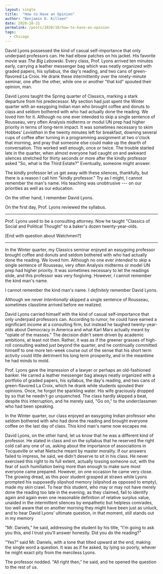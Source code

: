 ```yaml
---
layout: single
title:  "How to Have an Opinion"
author: "Benjamin D. Killeen"
date: 2020-10-31
permalink: /posts/2020/10/how-to-have-an-opinion
tags:
  - Chicago
---
```


David Lyons possessed the kind of casual self-importance that only underpaid professors can.  He
had elbow patches on his jacket. His favorite movie was *The Big Lebowski*. Every class,
Prof. Lyons arrived ten minutes early, carrying a leather messenger bag which was neatly organized
with graded papers, his syllabus, the day's reading, and two cans of green-flavored La Croix. He
drank these intermittently over the ninety-minute seminar, one after the other, while one or
another "that kid" spouted their opinion, man.

David Lyons taught the Spring quarter of Classics, marking a stark departure from his
predecessor. My section had just spent the Winter quarter with an easygoing Indian man who brought
coffee and donuts to class and seldom bothered with who had actually done the reading. We loved him
for it. Although no one ever intended to skip a single sentence of Rousseau, very often Analysis
midterms or modul UN prep had higher priority in terms of long-term impact. It was sometimes
necessary to skim Hobbes' *Leviathan* in the twenty minutes left for breakfast, downing several
cups of coffee after turning in a programming assignment at two o'clock that morning, and pray that
someone else could make up the dearth of conversation. This worked well enough, once or twice. The
trouble started late in the quarter, when almost everyone had caught on and awkward silences
stretched for thirty seconds or more after the kindly professor asked "So, what is the Third
Estate?" Eventually, someone might answer.

The kindly professor let us get away with these silences, thankfully, but there is a reason I call
him "kindly professor." Try as I might, I cannot remember the man's name. His teaching was
unobtrusive --- on our priorities as well as our education.

On the other hand, I remember David Lyons.

On the first day, Prof. Lyons reviewed the syllabus. 

-------------------------------------------------------------------------------

Prof. Lyons used to be a consulting attorney. Now he taught "Classics of Social and Political
Thought" to a baker's dozen twenty-year-olds.


[End with question about Watchmen?]

-------------------------------------------------------------------------------

In the Winter quarter, my Classics seminar enjoyed an easygoing professor brought coffee and donuts
and seldom bothered with who had actually done the reading. We loved him. Although no one ever
*intended* to skip a single sentence of Rousseau, very often Analysis midterms or model UN prep had
higher priority. It was sometimes necessary to let the readings slide, and this professor was very
forgiving. However, I cannot remember the kind man's name.

I cannot remember the kind man's name. I *definitely* remember David Lyons.

Although we never *intentionally* skipped a single sentence of Rousseau,
sometimes classtime arrived before we realized.

David Lyons carried himself with the kind of casual self-importance that only underpaid professors
can. According to rumor, he could have earned a significant income at a consulting firm, but
instead he taughed twenty-year-olds about Democracy in America and what Karl Marx actually meant by
"opiate of the masses." The decision didn't seem driven by academic ambitions, at least not
then. Rather, it was as if the greener grasses of high-roll consulting waited just beyond the
quarter, and he continually committed himself to one more ten-week course out of the sense that his
short term activity could little detriment his long term prosperity, and in the meantime he had
minds to mold.

Prof. Lyons gave the impression of a lawyer or perhaps an old-fashioned banker. He carred a leather
messenger bag always neatly organized with a portfolio of graded papers, his syllabus, the day's
reading, and two cans of green-flavored La Croix, which he drank while students spouted their
opinions. Once, he forgot the sparkling water. His wife graciously dropped by so that he needn't go
unquenched. The class hardly skipped a beat, despite this interruption, and he merely said, "Go
on," to the underclassmen who had been speaking.

In the Winter quarter, our class enjoyed an easygoing Indian professor who seldom bothered with who
had done the reading and brought everyone coffee on the last day of class. This kind man's name now
escapes me.

David Lyons, on the other hand, let us know that he was a different kind of professor. He stated in
class and on the syllabus that he reserved the right cold call any one of us, asking about the
importance of associations in Tocqueville or what Nietsche meant by master morality. If our answers
failed to impress, he said, we didn't deserve to sit in his class. He never exercised this right to
its full extent, actually tossing someone out, with the fear of such humiliation being more than
enough to make sure most everyone came prepared. However, on one occasion he came very close. The
growing dread, as this poor student grasped at straws while Lyons prompted his supposedly slipshod
memory (slipshod as opposed to empty), made my skin crawl. To hear this student, who may or may not
have merely done the reading too late in the evening, as they claimed, fail to identify again and
again even one reasonable definition of relative surplus value, unaided in the intermittent
silences by empathetic but helpless comrades, too well aware that on another morning they might
have been just as unluck, and to hear David Lyons' ultimate question, in that moment, still stands
out in my memory

"Mr. Daniels," he said, addressing the student by his title, "I'm going to ask you this, and I
trust you'll answer honestly. Did you do the reading?"

"Yes?" said Mr. Daniels, with a tone that tilted upward at the end, making the single word a
question. It was as if he asked, by lying so poorly, whever he might exact pity from the merciless
Lyons.

The professor nodded. "All right then," he said, and he opened the question to the rest of us.

